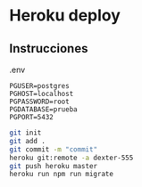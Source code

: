 # Heroku deploy

## Instrucciones

.env

```
PGUSER=postgres
PGHOST=localhost
PGPASSWORD=root
PGDATABASE=prueba
PGPORT=5432
```

```sh
git init
git add .
git commit -m "commit"
heroku git:remote -a dexter-555
git push heroku master
heroku run npm run migrate
```
